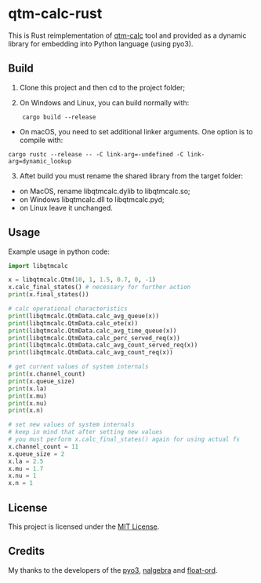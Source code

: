 # qtm-calc-rust

This is Rust reimplementation of [qtm-calc](https://github.com/Andinoriel/qtm-calc) tool and provided as a dynamic library for embedding into Python language (using pyo3).

## Build

1. Clone this project and then cd to the project folder;

2. On Windows and Linux, you can build normally with:
```
    cargo build --release
```

* On macOS, you need to set additional linker arguments. One option is to compile with:
```
cargo rustc --release -- -C link-arg=-undefined -C link-arg=dynamic_lookup
```

3. Aftet build you must rename the shared library from the target folder: 
* on MacOS, rename libqtmcalc.dylib to libqtmcalc.sо;
* on Windows libqtmcalc.dll to libqtmcalc.pyd;
* on Linux leave it unchanged.

## Usage

Example usage in python code:
```python
import libqtmcalc

x = libqtmcalc.Qtm(10, 1, 1.5, 0.7, 0, -1)
x.calc_final_states() # necessary for further action
print(x.final_states())

# calc operational characteristics
print(libqtmcalc.QtmData.calc_avg_queue(x))
print(libqtmcalc.QtmData.calc_ete(x))
print(libqtmcalc.QtmData.calc_avg_time_queue(x))
print(libqtmcalc.QtmData.calc_perc_served_req(x))
print(libqtmcalc.QtmData.calc_avg_count_served_req(x))
print(libqtmcalc.QtmData.calc_avg_count_req(x))

# get current values of system internals
print(x.channel_count)
print(x.queue_size)
print(x.la)
print(x.mu)
print(x.nu)
print(x.n)

# set new values of system internals
# keep in mind that after setting new values
# you must perform x.calc_final_states() again for using actual fs
x.channel_count = 11
x.queue_size = 2
x.la = 2.5
x.mu = 1.7
x.nu = 1
x.n = 1
```

## License

This project is licensed under the [MIT License](LICENSE).

## Credits

My thanks to the developers of the [pyo3](https://github.com/PyO3/pyo3),  [nalgebra](https://github.com/dimforge/nalgebra) and [float-ord](https://github.com/notriddle/rust-float-ord).
